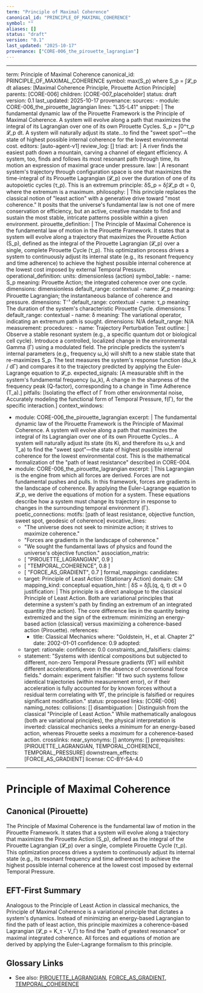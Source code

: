 ```yaml
---
term: "Principle of Maximal Coherence"
canonical_id: "PRINCIPLE_OF_MAXIMAL_COHERENCE"
symbol: ""
aliases: []
status: "draft"
version: "0.1"
last_updated: "2025-10-17"
provenance: ["CORE-006_the_pirouette_lagrangian"]
---
```


---
term: Principle of Maximal Coherence
canonical_id: PRINCIPLE_OF_MAXIMAL_COHERENCE
symbol: max(S_p) where S_p = ∫𝓛_p dt
aliases: [Maximal Coherence Principle, Pirouette Action Principle]
parents: [CORE-006]
children: [CORE-007_placeholder]
status: draft
version: 0.1
last_updated: 2025-10-17
provenance:
  sources:
    - module: CORE-006_the_pirouette_lagrangian
      lines: "L35-L41"
      snippet: |
        The fundamental dynamic law of the Pirouette Framework is the Principle of Maximal Coherence. A system will evolve along a path that maximizes the integral of its Lagrangian over one of its own Pirouette Cycles. S_p = ∫0^τ_p 𝓛_p dt. A system will naturally adjust its state...to find the "sweet spot"—the state of highest possible internal coherence for the lowest environmental cost.
  editors: [auto-agent-v1]
  review_log: []
triad:
  art: |
    A river finds the easiest path down a mountain, carving a channel of elegant efficiency. A system, too, finds and follows its most resonant path through time, its motion an expression of maximal grace under pressure.
  law: |
    A resonant system's trajectory through configuration space is one that maximizes the time-integral of its Pirouette Lagrangian (𝓛_p) over the duration of one of its autopoietic cycles (τ_p). This is an extremum principle: δS_p = δ∫𝓛_p dt = 0, where the extremum is a maximum.
  philosophy: |
    This principle replaces the classical notion of "least action" with a generative drive toward "most coherence." It posits that the universe's fundamental law is not one of mere conservation or efficiency, but an active, creative mandate to find and sustain the most stable, intricate patterns possible within a given environment.
pirouette_definition: |
  The Principle of Maximal Coherence is the fundamental law of motion in the Pirouette Framework. It states that a system will evolve along a trajectory that maximizes the Pirouette Action (S_p), defined as the integral of the Pirouette Lagrangian (𝓛_p) over a single, complete Pirouette Cycle (τ_p). This optimization process drives a system to continuously adjust its internal state (e.g., its resonant frequency and time adherence) to achieve the highest possible internal coherence at the lowest cost imposed by external Temporal Pressure.
operational_definition:
  units: dimensionless (action)
  symbol_table:
    - name: S_p
      meaning: Pirouette Action; the integrated coherence over one cycle.
      dimensions: dimensionless
      default_range: contextual
    - name: 𝓛_p
      meaning: Pirouette Lagrangian; the instantaneous balance of coherence and pressure.
      dimensions: T⁻¹
      default_range: contextual
    - name: τ_p
      meaning: The duration of the system's characteristic Pirouette Cycle.
      dimensions: T
      default_range: contextual
    - name: δ
      meaning: The variational operator, indicating an extremum path is sought.
      dimensions: N/A
      default_range: N/A
  measurement:
    procedures:
      - name: Trajectory Perturbation Test
        outline: |
          Observe a stable resonant system (e.g., a specific quantum dot or biological cell cycle). Introduce a controlled, localized change in the environmental Gamma (Γ) using a modulated field. The principle predicts the system's internal parameters (e.g., frequency ω_k) will shift to a new stable state that re-maximizes S_p. The test measures the system's response function (dω_k / dΓ) and compares it to the trajectory predicted by applying the Euler-Lagrange equation to 𝓛_p.
        expected_signals: [A measurable shift in the system's fundamental frequency (ω_k), A change in the sharpness of the frequency peak (Q-factor), corresponding to a change in Time Adherence (T_a).]
        pitfalls: [Isolating the effect of Γ from other environmental noise, Accurately modeling the functional form of Temporal Pressure, f(Γ), for the specific interaction.]
context_windows:
  - module: CORE-006_the_pirouette_lagrangian
    excerpt: |
      The fundamental dynamic law of the Pirouette Framework is the Principle of Maximal Coherence. A system will evolve along a path that maximizes the integral of its Lagrangian over one of its own Pirouette Cycles... A system will naturally adjust its state (its Ki, and therefore its ω_k and T_a) to find the "sweet spot"—the state of highest possible internal coherence for the lowest environmental cost. This is the mathematical formalization of the "path of least resistance" described in CORE-004.
  - module: CORE-006_the_pirouette_lagrangian
    excerpt: |
      This Lagrangian is the engine from which all forces are derived. Forces are not fundamental pushes and pulls. In this framework, forces are gradients in the landscape of coherence. By applying the Euler-Lagrange equation to 𝓛_p, we derive the equations of motion for a system. These equations describe how a system must change its trajectory in response to changes in the surrounding temporal environment (Γ).
poetic_connections:
  motifs: [path of least resistance, objective function, sweet spot, geodesic of coherence]
  evocative_lines:
    - "The universe does not seek to minimize action; it strives to maximize coherence."
    - "Forces are gradients in the landscape of coherence."
    - "We sought the fundamental laws of physics and found the universe's objective function."
  association_matrix:
    - [ "PIROUETTE_LAGRANGIAN", 0.9 ]
    - [ "TEMPORAL_COHERENCE", 0.8 ]
    - [ "FORCE_AS_GRADIENT", 0.7 ]
formal_mappings:
  candidates:
    - target: Principle of Least Action (Stationary Action)
      domain: CM
      mapping_kind: conceptual
      equation_hint: |
        δS = δ∫L(q, q̇, t) dt = 0
      justification: |
        This principle is a direct analogue to the classical Principle of Least Action. Both are variational principles that determine a system's path by finding an extremum of an integrated quantity (the action). The core difference lies in the quantity being extremized and the sign of the extremum: minimizing an energy-based action (classical) versus maximizing a coherence-based action (Pirouette).
      references:
        - title: Classical Mechanics
          where: "Goldstein, H., et al. Chapter 2"
          date: 2002-01-01
      confidence: 0.9
  adopted:
    - target:
      rationale:
      confidence: 0.0
constraints_and_falsifiers:
  claims:
    - statement: "Systems with identical compositions but subjected to different, non-zero Temporal Pressure gradients (∇Γ) will exhibit different accelerations, even in the absence of conventional force fields."
      domain: experiment
      falsifier: "If two such systems follow identical trajectories (within measurement error), or if their acceleration is fully accounted for by known forces without a residual term correlating with ∇Γ, the principle is falsified or requires significant modification."
      status: proposed
      links: [CORE-006]
naming_notes:
  collisions: []
  disambiguation: |
    Distinguish from the classical "Principle of Least Action." While mathematically analogous (both are variational principles), the physical interpretation is inverted: classical mechanics seeks a *minimum* for an energy-based action, whereas Pirouette seeks a *maximum* for a coherence-based action.
crosslinks:
  near_synonyms: []
  antonyms: []
  prerequisites: [PIROUETTE_LAGRANGIAN, TEMPORAL_COHERENCE, TEMPORAL_PRESSURE]
  downstream_effects: [FORCE_AS_GRADIENT]
license: CC-BY-SA-4.0
---

# Principle of Maximal Coherence

## Canonical (Pirouette)
The Principle of Maximal Coherence is the fundamental law of motion in the Pirouette Framework. It states that a system will evolve along a trajectory that maximizes the Pirouette Action (S_p), defined as the integral of the Pirouette Lagrangian (𝓛_p) over a single, complete Pirouette Cycle (τ_p). This optimization process drives a system to continuously adjust its internal state (e.g., its resonant frequency and time adherence) to achieve the highest possible internal coherence at the lowest cost imposed by external Temporal Pressure.

## EFT-First Summary
Analogous to the Principle of Least Action in classical mechanics, the Principle of Maximal Coherence is a variational principle that dictates a system's dynamics. Instead of minimizing an energy-based Lagrangian to find the path of least action, this principle maximizes a coherence-based Lagrangian (𝓛_p = K_τ - V_Γ) to find the "path of greatest resonance" or maximal integrated coherence. All forces and equations of motion are derived by applying the Euler-Lagrange formalism to this principle.

## Glossary Links
- See also: [PIROUETTE_LAGRANGIAN](./pirouette_lagrangian.md), [FORCE_AS_GRADIENT](./force_as_gradient.md), [TEMPORAL_COHERENCE](./temporal_coherence.md)